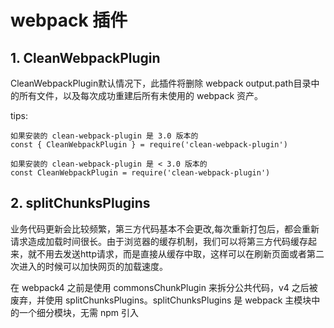 # webpack 插件

## 1. CleanWebpackPlugin

CleanWebpackPlugin默认情况下，此插件将删除 webpack output.path目录中的所有文件，以及每次成功重建后所有未使用的 webpack 资产。

tips:

```
如果安装的 clean-webpack-plugin 是 3.0 版本的
const { CleanWebpackPlugin } = require('clean-webpack-plugin')

如果安装的 clean-webpack-plugin 是 < 3.0 版本的
const CleanWebpackPlugin = require('clean-webpack-plugin')
```

## 2. splitChunksPlugins
业务代码更新会比较频繁，第三方代码基本不会更改,每次重新打包后，都会重新请求造成加载时间很长。由于浏览器的缓存机制，我们可以将第三方代码缓存起来，就不用去发送http请求，而是直接从缓存中取，这样可以在刷新页面或者第二次进入的时候可以加快网页的加载速度。

在 webpack4 之前是使用 commonsChunkPlugin 来拆分公共代码，v4 之后被废弃，并使用 splitChunksPlugins。splitChunksPlugins 是 webpack 主模块中的一个细分模块，无需 npm 引入